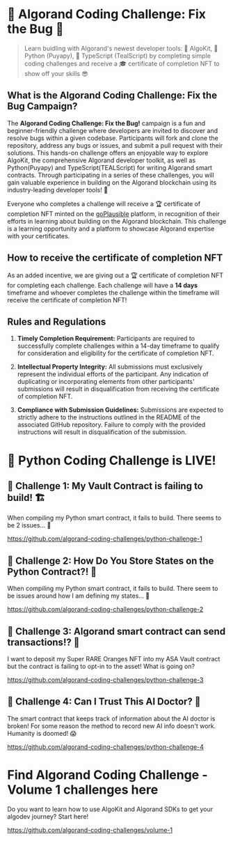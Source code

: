 # 👾 Algorand Coding Challenge: Fix the Bug 🐞

> Learn buidling with Algorand's newest developer tools: 🧰 AlgoKit, 🐍 Python (Puyapy), 💎 TypeScript (TealScript) by completing simple coding challenges and receive a 🎓 certificate of completion NFT to show off your skills 😎

## What is the Algorand Coding Challenge: Fix the Bug Campaign?

The **Algorand Coding Challenge: Fix the Bug!** campaign is a fun and beginner-friendly challenge where developers are invited to discover and resolve bugs within a given codebase. Participants will fork and clone the repository, address any bugs or issues, and submit a pull request with their solutions. This hands-on challenge offers an enjoyable way to explore AlgoKit, the comprehensive Algorand developer toolkit, as well as Python(Puyapy) and TypeScript(TEALScript) for writing Algorand smart contracts. Through participating in a series of these challenges, you will gain valuable experience in building on the Algorand blockchain using its industry-leading developer tools! 🧰

Everyone who completes a challenge will receive a 🏆 certificate of completion NFT  minted on the [goPlausible](https://goplausible.com/) platform, in recognition of their efforts in learning about building on the Algorand blockchain. This challenge is a learning opportunity and a platform to showcase Algorand expertise with your certificates.

## How to receive the certificate of completion NFT

As an added incentive, we are giving out a 🏆 certificate of completion NFT for completing each challenge. Each challenge will have a **14 days** timeframe and whoever completes the challenge within the timeframe will receive the certificate of completion NFT! 

## Rules and Regulations
1. **Timely Completion Requirement:**
Participants are required to successfully complete challenges within a 14-day timeframe to qualify for consideration and eligibility for the certificate of completion NFT.

2. **Intellectual Property Integrity:**
All submissions must exclusively represent the individual efforts of the participant. Any indication of duplicating or incorporating elements from other participants' submissions will result in disqualification from receiving the certificate of completion NFT.

3. **Compliance with Submission Guidelines:**
Submissions are expected to strictly adhere to the instructions outlined in the README of the associated GitHub repository. Failure to comply with the provided instructions will result in disqualification of the submission.

# 🐍 Python Coding Challenge is LIVE! 

## 🚩 Challenge 1: My Vault Contract is failing to build! 🏗️
When compiling my Python smart contract, it fails to build. There seems to be 2 issues... 🤔

https://github.com/algorand-coding-challenges/python-challenge-1

## 🚩 Challenge 2: How Do You Store States on the Python Contract?! 📀
When compiling my Python smart contract, it fails to build. There seem to be issues around how I am defining my states... 🤔

https://github.com/algorand-coding-challenges/python-challenge-2

## 🚩 Challenge 3: Algorand smart contract can send transactions!? 🤯
I want to deposit my Super RARE Oranges NFT into my ASA Vault contract but the contract is failing to opt-in to the asset! What is going on?

https://github.com/algorand-coding-challenges/python-challenge-3

## 🚩 Challenge 4: Can I Trust This AI Doctor? 🤖
The smart contract that keeps track of information about the AI doctor is broken! For some reason the method to record new AI info doesn't work. Humanity is doomed! 😱

https://github.com/algorand-coding-challenges/python-challenge-4

# Find Algorand Coding Challenge - Volume 1 challenges here
Do you want to learn how to use AlgoKit and Algorand SDKs to get your algodev journey? Start here!

https://github.com/algorand-coding-challenges/volume-1
